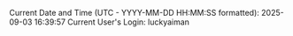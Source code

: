 Current Date and Time (UTC - YYYY-MM-DD HH:MM:SS formatted): 2025-09-03 16:39:57
Current User's Login: luckyaiman
